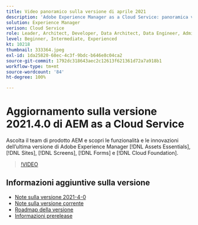 ```yaml
---
title: Video panoramico sulla versione di aprile 2021
description: 'Adobe Experience Manager as a Cloud Service: panoramica video della versione 2021.4.0.'
solution: Experience Manager
verison: Cloud Service
role: Leader, Architect, Developer, Data Architect, Data Engineer, Admin, User
level: Beginner, Intermediate, Experienced
kt: 10218
thumbnail: 333364.jpeg
exl-id: 1da25820-68ec-4c3f-9bdc-b646e8c04ca2
source-git-commit: 1792dc318643aec2c12613f621361d72a7a918b1
workflow-type: tm+mt
source-wordcount: '84'
ht-degree: 100%

---
```


# Aggiornamento sulla versione 2021.4.0 di AEM as a Cloud Service

Ascolta il team di prodotto AEM e scopri le funzionalità e le innovazioni dell’ultima versione di Adobe Experience Manager [!DNL Assets Essentials], [!DNL Sites], [!DNL Screens], [!DNL Forms] e [!DNL Cloud Foundation].

>[!VIDEO](https://video.tv.adobe.com/v/333364/?quality=12&learn=on)

## Informazioni aggiuntive sulla versione

* [Note sulla versione 2021-4-0](https://experienceleague.adobe.com/docs/experience-manager-cloud-service/content/release-notes/release-notes/2021/release-notes-2021-4-0.html?lang=it)
* [Note sulla versione corrente](https://experienceleague.adobe.com/docs/experience-manager-cloud-service/content/release-notes/home.html?lang=it)
* [Roadmap della versione](https://experienceleague.adobe.com/docs/experience-manager-release-information/aem-release-updates/update-releases-roadmap.html?lang=it)
* [Informazioni prerelease](https://experienceleague.adobe.com/docs/experience-manager-cloud-service/content/release-notes/prerelease.html?lang=it)
